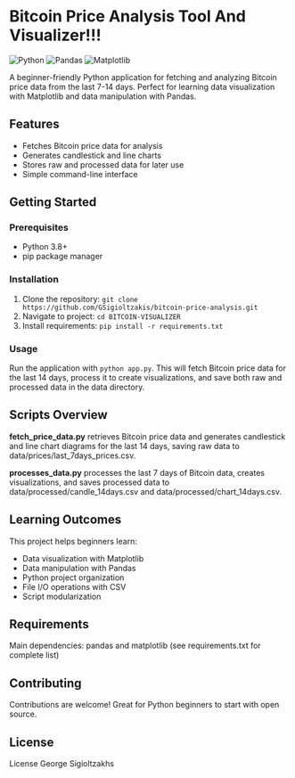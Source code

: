# Bitcoin Price Analysis Tool And Visualizer!!!

![Python](https://img.shields.io/badge/Python-3.8+-blue.svg) 
![Pandas](https://img.shields.io/badge/Pandas-1.0+-brightgreen.svg) 
![Matplotlib](https://img.shields.io/badge/Matplotlib-3.0+-orange.svg)

A beginner-friendly Python application for fetching and analyzing Bitcoin price data from the last 7-14 days. Perfect for learning data visualization with Matplotlib and data manipulation with Pandas.

## Features
- Fetches Bitcoin price data for analysis
- Generates candlestick and line charts
- Stores raw and processed data for later use
- Simple command-line interface

## Getting Started
### Prerequisites
- Python 3.8+
- pip package manager

### Installation
1. Clone the repository: `git clone https://github.com/GSigioltzakis/bitcoin-price-analysis.git`
2. Navigate to project: `cd BITCOIN-VISUALIZER`
3. Install requirements: `pip install -r requirements.txt`

### Usage
Run the application with `python app.py`. This will fetch Bitcoin price data for the last 14 days, process it to create visualizations, and save both raw and processed data in the data directory.

## Scripts Overview
**fetch_price_data.py** retrieves Bitcoin price data and generates candlestick and line chart diagrams for the last 14 days, saving raw data to data/prices/last_7days_prices.csv.

**processes_data.py** processes the last 7 days of Bitcoin data, creates visualizations, and saves processed data to data/processed/candle_14days.csv and data/processed/chart_14days.csv.

## Learning Outcomes
This project helps beginners learn:
- Data visualization with Matplotlib
- Data manipulation with Pandas
- Python project organization
- File I/O operations with CSV
- Script modularization

## Requirements
Main dependencies: pandas and matplotlib (see requirements.txt for complete list)

## Contributing
Contributions are welcome! Great for Python beginners to start with open source.

## License
License George Sigioltzakhs 

